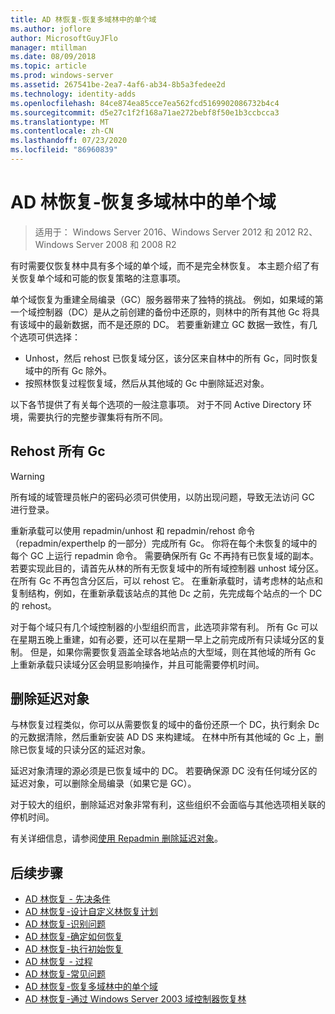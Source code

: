 ```yaml
---
title: AD 林恢复-恢复多域林中的单个域
ms.author: joflore
author: MicrosoftGuyJFlo
manager: mtillman
ms.date: 08/09/2018
ms.topic: article
ms.prod: windows-server
ms.assetid: 267541be-2ea7-4af6-ab34-8b5a3fedee2d
ms.technology: identity-adds
ms.openlocfilehash: 84ce874ea85cce7ea562fcd5169902086732b4c4
ms.sourcegitcommit: d5e27c1f2f168a71ae272bebf8f50e1b3ccbcca3
ms.translationtype: MT
ms.contentlocale: zh-CN
ms.lasthandoff: 07/23/2020
ms.locfileid: "86960839"
---
```

# <a name="ad-forest-recovery---recovering-a-single-domain-in-a-multidomain-forest"></a>AD 林恢复-恢复多域林中的单个域

>适用于： Windows Server 2016、Windows Server 2012 和 2012 R2、Windows Server 2008 和 2008 R2

有时需要仅恢复林中具有多个域的单个域，而不是完全林恢复。 本主题介绍了有关恢复单个域和可能的恢复策略的注意事项。  
  
单个域恢复为重建全局编录（GC）服务器带来了独特的挑战。 例如，如果域的第一个域控制器（DC）是从之前创建的备份中还原的，则林中的所有其他 Gc 将具有该域中的最新数据，而不是还原的 DC。 若要重新建立 GC 数据一致性，有几个选项可供选择：  
  
- Unhost，然后 rehost 已恢复域分区，该分区来自林中的所有 Gc，同时恢复域中的所有 Gc 除外。  
- 按照林恢复过程恢复域，然后从其他域的 Gc 中删除延迟对象。  
  
以下各节提供了有关每个选项的一般注意事项。 对于不同 Active Directory 环境，需要执行的完整步骤集将有所不同。  
  
## <a name="rehost-all-gcs"></a>Rehost 所有 Gc  

> [!WARNING]
> 所有域的域管理员帐户的密码必须可供使用，以防出现问题，导致无法访问 GC 进行登录。  

重新承载可以使用 repadmin/unhost 和 repadmin/rehost 命令（repadmin/experthelp 的一部分）完成所有 Gc。 你将在每个未恢复的域中的每个 GC 上运行 repadmin 命令。 需要确保所有 Gc 不再持有已恢复域的副本。 若要实现此目的，请首先从林的所有无恢复域中的所有域控制器 unhost 域分区。 在所有 Gc 不再包含分区后，可以 rehost 它。 在重新承载时，请考虑林的站点和复制结构，例如，在重新承载该站点的其他 Dc 之前，先完成每个站点的一个 DC 的 rehost。  
  
对于每个域只有几个域控制器的小型组织而言，此选项非常有利。 所有 Gc 可以在星期五晚上重建，如有必要，还可以在星期一早上之前完成所有只读域分区的复制。 但是，如果你需要恢复涵盖全球各地站点的大型域，则在其他域的所有 Gc 上重新承载只读域分区会明显影响操作，并且可能需要停机时间。  
  
## <a name="remove-lingering-objects"></a>删除延迟对象

与林恢复过程类似，你可以从需要恢复的域中的备份还原一个 DC，执行剩余 Dc 的元数据清除，然后重新安装 AD DS 来构建域。 在林中所有其他域的 Gc 上，删除已恢复域的只读分区的延迟对象。  

延迟对象清理的源必须是已恢复域中的 DC。 若要确保源 DC 没有任何域分区的延迟对象，可以删除全局编录（如果它是 GC）。  

对于较大的组织，删除延迟对象非常有利，这些组织不会面临与其他选项相关联的停机时间。  

有关详细信息，请参阅[使用 Repadmin 删除延迟对象](/previous-versions/windows/it-pro/windows-server-2003/cc785298(v=ws.10))。

## <a name="next-steps"></a>后续步骤

- [AD 林恢复 - 先决条件](AD-Forest-Recovery-Prerequisties.md)  
- [AD 林恢复-设计自定义林恢复计划](AD-Forest-Recovery-Devising-a-Plan.md)  
- [AD 林恢复-识别问题](AD-Forest-Recovery-Identify-the-Problem.md)
- [AD 林恢复-确定如何恢复](AD-Forest-Recovery-Determine-how-to-Recover.md)
- [AD 林恢复-执行初始恢复](AD-Forest-Recovery-Perform-initial-recovery.md)  
- [AD 林恢复 - 过程](AD-Forest-Recovery-Procedures.md)  
- [AD 林恢复-常见问题](AD-Forest-Recovery-FAQ.md)  
- [AD 林恢复-恢复多域林中的单个域](AD-Forest-Recovery-Single-Domain-in-Multidomain-Recovery.md)  
- [AD 林恢复-通过 Windows Server 2003 域控制器恢复林](AD-Forest-Recovery-Windows-Server-2003.md)  
